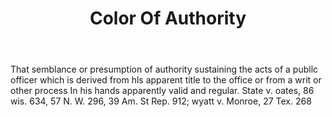 ---
title: Color Of Authority
letter: C
permalink: "/definitions/bld-color-of-authority.html"
body: That semblance or presumption of authority sustaining the acts of a publlc officer
  which is derived from hls apparent title to the office or from a writ or other process
  In his hands apparently valid and regular. State v. oates, 86 wis. 634, 57 N. W.
  296, 39 Am. St Rep. 912; wyatt v. Monroe, 27 Tex. 268
published_at: '2018-07-07'
source: Black's Law Dictionary 2nd Ed (1910)
layout: post
---
